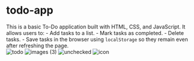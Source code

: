 # todo-app
This is a basic To-Do application built with HTML, CSS, and JavaScript. It allows users to:   - Add tasks to a list.   - Mark tasks as completed.   - Delete tasks.   - Save tasks in the browser using `localStorage` so they remain even after refreshing the page.    
![todo](https://github.com/user-attachments/assets/f2abc769-4363-4f3e-90ee-4fd76d226855)
![images (3)](https://github.com/user-attachments/assets/e9a188e1-431f-4772-a31c-e0ddabd0d612)
![unchecked](https://github.com/user-attachments/assets/d20a1671-b1e5-4f37-87cd-6d7ceea6f48b)
![icon](https://github.com/user-attachments/assets/33d9d2aa-ad22-462e-8a2f-9f62e2fd16f7)
